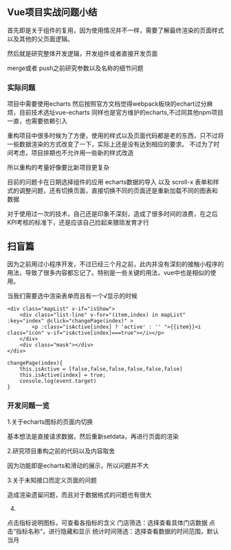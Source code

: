 ## Vue项目实战问题小结

首先即是关于组件的复用，因为使用情况并不一样，需要了解最终渲染的页面样式以及其他的父页面逻辑。

然后就是研究整体开发逻辑，开发组件或者直接开发页面

merge或者 push之前研究参数以及名称的细节问题

### 实际问题

项目中需要使用echarts
然后按照官方文档觉得webpack板块的echart过分麻烦，目前技术选址vue-echarts
同样也是官方维护的echarts,不过同其他npm项目一直，也需要依赖引入

重构项目中很多时候为了方便，使用的样式以及页面代码都是老的东西，只不过将一些数据渲染的方式改变了一下，实际上还是没有达到相应的要求。
不过为了时间考虑，项目排期也不允许用一些新的样式改造

所以重构的考量好像要比新项目更复杂

目前的问题卡在日期选择组件的应用   echarts数据的导入 以及 scroll-x 表单和样式的调整问题，还有切换页面，直接切换不同的页面还是重新加载不同的图表和 数据

对于使用过一次的技术，自己还是印象不深刻，造成了很多时间的浪费，在之后KPI考核的标准下，还是应该自己捡起来猥琐发育才行

## 扫盲篇

因为之前用过小程序开发，不过已经三个月之前，此内并没有深刻的接触小程序的用法，导致了很多内容都忘记了。特别是一些关键的用法，vue中也是相似的使用。

当我们需要选中渲染表单而且有一个√显示的时候

```
<div class="mapList" v-if="isShow">
    <div class="list-line" v-for="(item,index) in mapList" :key="index" @click="changePage(index)" >
        <p :class="isActive[index] ? 'active' : '' ">{{item}}<i class="icon" v-if="isActive[index]===true"></i></p>
    </div>
    <div class="mask"></div>
</div>

changePage(index){
    this.isActive = [false,false,false,false,false,false]
    this.isActive[index] = true;
    console.log(event.target)
}

```

### 开发问题一览

1.关于echarts图标的页面内切换

基本想法是直接请求数据，然后重新setdata，再进行页面的渲染


2.研究项目重构之前的代码以及内容取舍

因为功能即是echarts和滑动的展示，所以问题并不大

3.关于未知接口而定义页面的问题

造成渲染遗留问题，而且对于数据格式的问题也有很大

4.
点击指标说明图标，可查看各指标的含义
门店筛选：选择查看具体门店数据
点击“指标名称”，进行隐藏和显示
统计时间筛选：选择查看数据的时间范围，默认当月